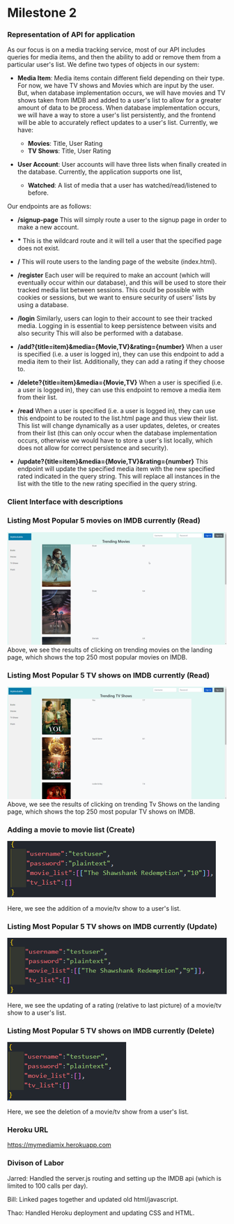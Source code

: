 

# Milestone 2


### Representation of API for application
As our focus is on a media tracking service, most of our API includes queries for media items, and then the ability to add or remove them from a particular user's list. We define two types of objects in our system:

- **Media Item**: Media items contain different field depending on their type. For now, we have TV shows and Movies which are input by the user. But, when database implementation occurs, we will have movies and TV shows taken from IMDB and added to a user's list to allow for a greater amount of data to be process. When database implementation occurs, we will have a way to store a user's list persistently, and the frontend will be able to accurately reflect updates to a user's list. Currently, we have:
  - **Movies**: Title, User Rating
  - **TV Shows**: Title, User Rating

- **User Account**: User accounts will have three lists when finally created in the database. Currently, the application supports one list,
  - **Watched**: A list of media that a user has watched/read/listened to before.


 Our endpoints are as follows:

-   **/signup-page** This will simply route a user to the signup page in order to make a new account.

-   **\***  This is the wildcard route and it will tell a user that the specified page does not exist.
-   **/** This will route users to the landing page of the website (index.html).

-   **/register** Each user will be required to make an account (which will eventually occur within our database), and this will be used to store their tracked media list between sessions. This could be possible with cookies or sessions, but we want to ensure security of users' lists by using a database.

-   **/login** Similarly, users can login to their account to see their tracked media. Logging in is essential to keep persistence between visits and also security This will also be performed with a database.

-  **/add?{title=item}&media={Movie,TV}&rating={number}** When a user is specified (i.e. a user is logged in), they can use this endpoint to add a media item to their list. Additionally, they can add a rating if they choose to.

-  **/delete?{title=item}&media={Movie,TV}** When a user is specified (i.e. a user is logged in), they can use this endpoint to remove a media item from their list.

-  **/read** When a user is specified (i.e. a user is logged in), they can use this endpoint to be routed to the list.html page and thus view their list. This list will change dynamically as a user updates, deletes, or creates from their list (this can only occur when the database implementation occurs, otherwise we would have to store a user's list locally, which does not allow for correct persistence and security).

-  **/update?{title=item}&media={Movie,TV}&rating={number}** This endpoint will update the specified media item with the new specified rated indicated in the query string. This will replace all instances in the list with the title to the new rating specified in the query string.



### Client Interface with descriptions

### Listing Most Popular 5 movies on IMDB currently (Read)
![Landing Page Read](../docs/html_figures/326-landing-page-read-movies.png "Read Operation on Landing Page")
Above, we see the results of clicking on trending movies on the landing page, which shows the top 250 most popular movies on IMDB.

### Listing Most Popular 5 TV shows on IMDB currently (Read)
![Landing Page Read](../docs/html_figures/326-landing-page-read-tv.png "Read Operation on Landing Page")
Above, we see the results of clicking on trending Tv Shows on the landing page, which shows the top 250 most popular TV shows on IMDB.

### Adding a movie to movie list (Create)
![Adding a movie to movie list](../docs/json_figures/326-iota-create.png "Create operation on Movie List")

Here, we see the addition of a movie/tv show to a user's list.

### Listing Most Popular 5 TV shows on IMDB currently (Update)
![Updating a rating on movie list](../docs/json_figures/326-iota-update.png "Update operation on Movie List")

Here, we see the updating of a rating (relative to last picture) of a movie/tv show to a user's list.

### Listing Most Popular 5 TV shows on IMDB currently (Delete)
![Deleting a movie from movie list](../docs/json_figures/326-iota-delete.png "Delete operation on Movie List")

Here, we see the deletion of a movie/tv show from a user's list.


### Heroku URL
https://mymediamix.herokuapp.com


### Divison of Labor
Jarred: Handled the server.js routing and setting up the IMDB api (which is limited to 100 calls per day).

Bill: Linked pages together and updated old html/javascript.

Thao: Handled Heroku deployment and updating CSS and HTML.
